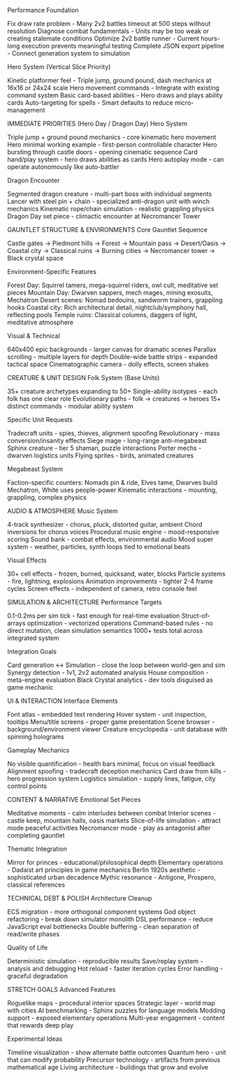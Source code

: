 Performance Foundation

Fix draw rate problem - Many 2v2 battles timeout at 500 steps without resolution
Diagnose combat fundamentals - Units may be too weak or creating stalemate conditions
Optimize 2v2 battle runner - Current hours-long execution prevents meaningful testing
Complete JSON export pipeline - Connect generation system to simulation

Hero System (Vertical Slice Priority)

Kinetic platformer feel - Triple jump, ground pound, dash mechanics at 16x16 or 24x24 scale
Hero movement commands - Integrate with existing command system
Basic card-based abilities - Hero draws and plays ability cards
Auto-targeting for spells - Smart defaults to reduce micro-management

IMMEDIATE PRIORITIES (Hero Day / Dragon Day)
Hero System

Triple jump + ground pound mechanics - core kinematic hero movement
Hero minimal working example - first-person controllable character
Hero bursting through castle doors - opening cinematic sequence
Card hand/play system - hero draws abilities as cards
Hero autoplay mode - can operate autonomously like auto-battler

Dragon Encounter

Segmented dragon creature - multi-part boss with individual segments
Lancer with steel pin + chain - specialized anti-dragon unit with winch mechanics
Kinematic rope/chain simulation - realistic grappling physics
Dragon Day set piece - climactic encounter at Necromancer Tower

GAUNTLET STRUCTURE & ENVIRONMENTS
Core Gauntlet Sequence

Castle gates → Piedmont hills → Forest → Mountain pass → Desert/Oasis → Coastal city → Classical ruins → Burning cities → Necromancer tower → Black crystal space

Environment-Specific Features

Forest Day: Squirrel tamers, mega-squirrel riders, owl cult, meditative set pieces
Mountain Day: Dwarven sappers, mech mages, mining exosuits, Mechatron
Desert scenes: Nomad bedouins, sandworm trainers, grappling hooks
Coastal city: Rich architectural detail, nightclub/symphony hall, reflecting pools
Temple ruins: Classical columns, daggers of light, meditative atmosphere

Visual & Technical

640x400 epic backgrounds - larger canvas for dramatic scenes
Parallax scrolling - multiple layers for depth
Double-wide battle strips - expanded tactical space
Cinematographic camera - dolly effects, screen shakes

CREATURE & UNIT DESIGN
Folk System (Base Units)

35+ creature archetypes expanding to 50+
Single-ability isotypes - each folk has one clear role
Evolutionary paths - folk → creatures → heroes
15+ distinct commands - modular ability system

Specific Unit Requests

Tradecraft units - spies, thieves, alignment spoofing
Revolutionary - mass conversion/insanity effects
Siege mage - long-range anti-megabeast
Sphinx creature - tier 5 shaman, puzzle interactions
Porter mechs - dwarven logistics units
Flying sprites - birds, animated creatures

Megabeast System

Faction-specific counters: Nomads pin & ride, Elves tame, Dwarves build Mechatron, White uses people-power
Kinematic interactions - mounting, grappling, complex physics

AUDIO & ATMOSPHERE
Music System

4-track synthesizer - chorus, pluck, distorted guitar, ambient
Chord inversions for chorus voices
Procedural music engine - mood-responsive scoring
Sound bank - combat effects, environmental audio
Mood super system - weather, particles, synth loops tied to emotional beats

Visual Effects

30+ cell effects - frozen, burned, quicksand, water, blocks
Particle systems - fire, lightning, explosions
Animation improvements - tighter 2-4 frame cycles
Screen effects - independent of camera, retro console feel

SIMULATION & ARCHITECTURE
Performance Targets

0.1-0.2ms per sim tick - fast enough for real-time evaluation
Struct-of-arrays optimization - vectorized operations
Command-based rules - no direct mutation, clean simulation semantics
1000+ tests total across integrated system

Integration Goals

Card generation ↔ Simulation - close the loop between world-gen and sim
Synergy detection - 1v1, 2v2 automated analysis
House composition - meta-engine evaluation
Black Crystal analytics - dev tools disguised as game mechanic

UI & INTERACTION
Interface Elements

Font atlas - embedded text rendering
Hover system - unit inspection, tooltips
Menu/title screens - proper game presentation
Scene browser - background/environment viewer
Creature encyclopedia - unit database with spinning holograms

Gameplay Mechanics

No visible quantification - health bars minimal, focus on visual feedback
Alignment spoofing - tradecraft deception mechanics
Card draw from kills - hero progression system
Logistics simulation - supply lines, fatigue, city control points

CONTENT & NARRATIVE
Emotional Set Pieces

Meditative moments - calm interludes between combat
Interior scenes - castle keep, mountain halls, oasis markets
Slice-of-life simulation - attract mode peaceful activities
Necromancer mode - play as antagonist after completing gauntlet

Thematic Integration

Mirror for princes - educational/philosophical depth
Elementary operations - Dadaist art principles in game mechanics
Berlin 1920s aesthetic - sophisticated urban decadence
Mythic resonance - Antigone, Prospero, classical references

TECHNICAL DEBT & POLISH
Architecture Cleanup

ECS migration - more orthogonal component systems
God object refactoring - break down simulator monolith
DSL performance - reduce JavaScript eval bottlenecks
Double buffering - clean separation of read/write phases

Quality of Life

Deterministic simulation - reproducible results
Save/replay system - analysis and debugging
Hot reload - faster iteration cycles
Error handling - graceful degradation

STRETCH GOALS
Advanced Features

Roguelike maps - procedural interior spaces
Strategic layer - world map with cities
AI benchmarking - Sphinx puzzles for language models
Modding support - exposed elementary operations
Multi-year engagement - content that rewards deep play

Experimental Ideas

Timeline visualization - show alternate battle outcomes
Quantum hero - unit that can modify probability
Precursor technology - artifacts from previous mathematical age
Living architecture - buildings that grow and evolve
